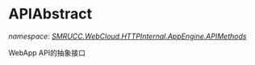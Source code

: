 ﻿# APIAbstract
_namespace: [SMRUCC.WebCloud.HTTPInternal.AppEngine.APIMethods](./index.md)_

WebApp API的抽象接口




